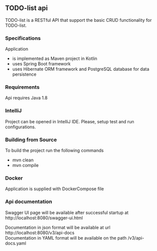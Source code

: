 ## TODO-list api

TODO-list is a RESTful API that support the basic CRUD functionality for TODO-list.

### Specifications

Application

- is implemented as Maven project in Kotlin
- uses Spring Boot framework
- uses Hibernate ORM framework and PostgreSQL database for data persistence

### Requirements

Api requires Java 1.8

### IntelliJ

Project can be opened in IntelliJ IDE. Please, setup test and run configurations.

### Building from Source

To build the project run the following commands
- mvn clean
- mvn compile


### Docker

Application is supplied with DockerCompose file

### Api documentation

Swagger UI page will be available after successful startup at
http://localhost:8080/swagger-ui.html

Documentation in json format will be available at url http://localhost:8080/v3/api-docs  
Documentation in YAML format will be available on the path  /v3/api-docs.yaml